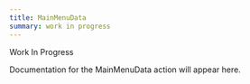 ```yaml
---
title: MainMenuData
summary: work in progress
---
```


Work In Progress

Documentation for the MainMenuData action will appear here.
